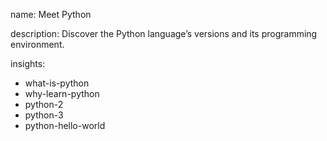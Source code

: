 name: Meet Python

description: Discover the Python language’s versions and its programming environment.

insights:

- what-is-python
- why-learn-python
- python-2
- python-3
- python-hello-world
